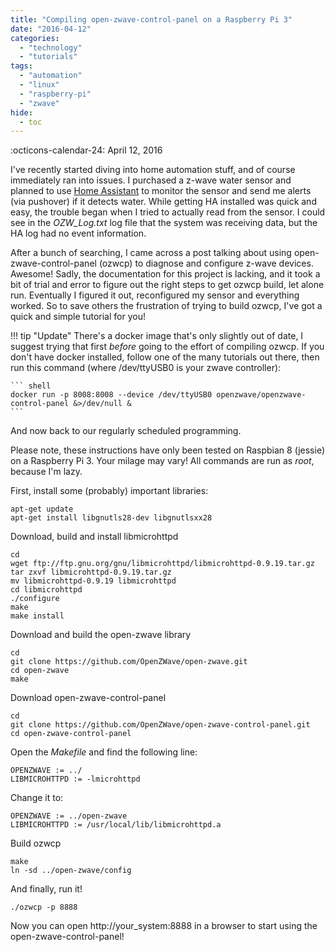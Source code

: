 ```yaml
---
title: "Compiling open-zwave-control-panel on a Raspberry Pi 3"
date: "2016-04-12"
categories: 
  - "technology"
  - "tutorials"
tags: 
  - "automation"
  - "linux"
  - "raspberry-pi"
  - "zwave"
hide:
  - toc
---
```


:octicons-calendar-24: April 12, 2016

I've recently started diving into home automation stuff, and of course immediately ran into issues. I purchased a z-wave water sensor and planned to use [Home Assistant](https://home-assistant.io) to monitor the sensor and send me alerts (via pushover) if it detects water. While getting HA installed was quick and easy, the trouble began when I tried to actually read from the sensor. I could see in the _OZW\_Log.txt_ log file that the system was receiving data, but the HA log had no event information.

After a bunch of searching, I came across a post talking about using open-zwave-control-panel (ozwcp) to diagnose and configure z-wave devices. Awesome! Sadly, the documentation for this project is lacking, and it took a bit of trial and error to figure out the right steps to get ozwcp build, let alone run. Eventually I figured it out, reconfigured my sensor and everything worked. So to save others the frustration of trying to build ozwcp, I've got a quick and simple tutorial for you!

!!! tip "Update"
    There's a docker image that's only slightly out of date, I suggest trying that first _before_ going to the effort of compiling ozwcp. If you don't have docker installed, follow one of the many tutorials out there, then run this command (where /dev/ttyUSB0 is your zwave controller):

    ``` shell
    docker run -p 8008:8008 --device /dev/ttyUSB0 openzwave/openzwave-control-panel &>/dev/null &
    ```

And now back to our regularly scheduled programming.

Please note, these instructions have only been tested on Raspbian 8 (jessie) on a Raspberry Pi 3. Your milage may vary! All commands are run as _root_, because I'm lazy.

First, install some (probably) important libraries:

``` shell
apt-get update
apt-get install libgnutls28-dev libgnutlsxx28
```

Download, build and install libmicrohttpd

``` shell
cd
wget ftp://ftp.gnu.org/gnu/libmicrohttpd/libmicrohttpd-0.9.19.tar.gz
tar zxvf libmicrohttpd-0.9.19.tar.gz
mv libmicrohttpd-0.9.19 libmicrohttpd
cd libmicrohttpd
./configure
make
make install
```

Download and build the open-zwave library

``` shell
cd
git clone https://github.com/OpenZWave/open-zwave.git
cd open-zwave
make
```

Download open-zwave-control-panel

``` shell
cd
git clone https://github.com/OpenZWave/open-zwave-control-panel.git
cd open-zwave-control-panel
```

Open the _Makefile_ and find the following line:

```
OPENZWAVE := ../
LIBMICROHTTPD := -lmicrohttpd
```

Change it to:

```
OPENZWAVE := ../open-zwave
LIBMICROHTTPD := /usr/local/lib/libmicrohttpd.a
```

Build ozwcp

``` shell
make
ln -sd ../open-zwave/config
```

And finally, run it!

``` shell
./ozwcp -p 8888
```

Now you can open http://your\_system:8888 in a browser to start using the open-zwave-control-panel!
